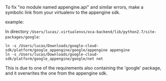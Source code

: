 To fix "no module named appengine.api" and similar errors, make a symbolic link from your virtualenv to the appengine sdk.

example:

In directory `/Users/lucas/.virtualenvs/oca-backend/lib/python2.7/site-packages/google`:

```
ln -s /Users/lucas/Downloads/google-cloud-sdk/platform/google_appengine/google/appengine appengine
ln -s /Users/lucas/Downloads/google-cloud-sdk/platform/google_appengine/google/net net
```

This is due to one of the requirements also containing the 'google' package, and it overwrites the one from the appengine sdk.
